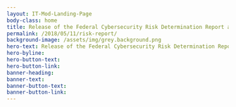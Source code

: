 ```yaml
---
layout: IT-Mod-Landing-Page
body-class: home
title: Release of the Federal Cybersecurity Risk Determination Report and Action Plan to the President of the United States
permalink: /2018/05/11/risk-report/
background-image: /assets/img/grey.background.png
hero-text: Release of the Federal Cybersecurity Risk Determination Report and Action Plan to the President of the United States
hero-byline:
hero-button-text: 
hero-button-link: 
banner-heading: 
banner-text: 
banner-button-text: 
banner-button-link: 
---
```

